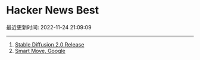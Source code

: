 # Hacker News Best

最近更新时间: 2022-11-24 21:09:09

--- 
1. [Stable Diffusion 2.0 Release](https://stability.ai/blog/stable-diffusion-v2-release) 
2. [Smart Move, Google](https://garrit.xyz/posts/2022-11-24-smart-move-google) 
